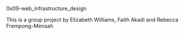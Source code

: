 0x09-web_infrastructure_design

This is a group project by Elizabeth Williams, Faith Akadi and Rebecca Frempong-Mensah
